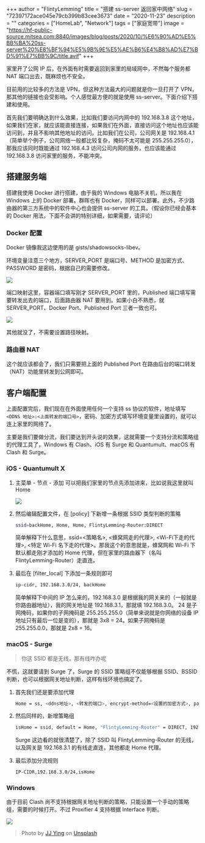 +++
author = "FlintyLemming"
title = "搭建 ss-server 返回家中网络"
slug = "72397172ace045e79cb399b83cee3673"
date = "2020-11-23"
description = ""
categories = ["HomeLab", "Network"]
tags = ["家庭宽带"]
image = "https://hf-public-source.mitsea.com:8840/images/blog/posts/2020/10/%E6%90%AD%E5%BB%BA%20ss-server%20%E8%BF%94%E5%9B%9E%E5%AE%B6%E4%B8%AD%E7%BD%91%E7%BB%9C/title.avif"
+++

家里开了公网 IP 后，在外面有时需要返回到家里的局域网中，不然每个服务都 NAT 端口出去，既麻烦也不安全。

目前用的比较多的方法是 VPN，但这种方法最大的问题就是你一旦打开了 VPN，那其他的链接也会受影响。个人感觉最方便的就是使用 ss-server。下面介绍下搭建和使用。

首先我们要明确达到什么效果，比如我们要访问内网中的 192.168.3.8 这个地址，如果我们在家，就应该能直接连接，如果我们在外面，直接访问这个地址也应该能访问到，并且不影响其他地址的访问。比如我们在公司，公司网关是 192.168.4.1（简单举个例子，公司网络一般都比较复杂，掩码不太可能是 255.255.255.0），那我应该同时既能通过 192.168.4.3 访问公司内网的服务，也应该能通过 192.168.3.8 访问家里的服务，不能冲突。

## 搭建服务端

搭建我使用 Docker 进行搭建，由于我的 Windows 电脑不关机，所以我在 Windows 上的 Docker 部署。群晖也有 Docker，同样可以部署。此外，不少路由器的第三方系统中的软件中心也会提供 ss-server 的工具。（假设你已经会基本的 Docker 用法，下面不会讲的特别详细，如果需要，请评论）

### Docker 配置

Docker 镜像我这边使用的是 gists/shadowsocks-libev。

环境变量注意三个地方，SERVER_PORT 是端口号、METHOD 是加密方式、PASSWORD 是密码，根据自己的需要修改。

![](https://hf-public-source.mitsea.com:8840/images/blog/posts/2020/10/%E6%90%AD%E5%BB%BA%20ss-server%20%E8%BF%94%E5%9B%9E%E5%AE%B6%E4%B8%AD%E7%BD%91%E7%BB%9C/1.avif)

端口映射这里，容器端口填写刚才 SERVER_PORT 里的，Published 端口填写需要转发出去的端口，后面路由器 NAT 要用到。如果小白不熟悉，就 SERVER_PORT、Docker Port、Published Port 三者一致也可。

![](https://hf-public-source.mitsea.com:8840/images/blog/posts/2020/10/%E6%90%AD%E5%BB%BA%20ss-server%20%E8%BF%94%E5%9B%9E%E5%AE%B6%E4%B8%AD%E7%BD%91%E7%BB%9C/2.avif)

其他就没了，不需要设置路径映射。

### 路由器 NAT

这个就应该都会了，我们只需要把上面的 Published Port 在路由后台的端口转发（NAT）功能里转发到公网即可。

## 客户端配置

上面配置完后，我们现在在外面使用任何一个支持 ss 协议的软件，地址填写 `<DDNS 地址>:<上面转发的端口号>`，密码、加密方式填写环境变量里设置的，就可以连上家里的网络了。

主要是我们要做分流，我们要达到开头说的效果，这就需要一个支持分流和策略组的代理工具了，Windows 有 Clash、iOS 有 Surge 和 Quantumult、macOS 有 Clash 和 Surge。

### iOS - Quantumult X

1. 主菜单 - 节点 - 添加 可以把我们家里的节点先添加进来，比如说我这里就叫 Home

    ![](https://hf-public-source.mitsea.com:8840/images/blog/posts/2020/10/%E6%90%AD%E5%BB%BA%20ss-server%20%E8%BF%94%E5%9B%9E%E5%AE%B6%E4%B8%AD%E7%BD%91%E7%BB%9C/3.avif)

2. 然后编辑配置文件，在 [policy] 下新增一条根据 SSID 类型判断的策略

    ```bash
    ssid=backHome, Home, Home, FlintyLemming-Router:DIRECT
    ```

    简单解释下什么意思，ssid=<策略名>, <蜂窝网走的代理>, <Wi-Fi下走的代理>, <特定 Wi-Fi 名下走的代理>。那我这个的意思就是，蜂窝网和 Wi-Fi 下默认都走刚才添加的 Home 代理，但在家里的路由器下（名叫 FlintyLemming-Router）走直连。

3. 最后在 [filter_local] 下添加一条规则即可

    ```bash
    ip-cidr, 192.168.3.0/24, backHome
    ```

    简单解释下中间的 IP 怎么来的，192.168.3.0 是根据我的网关来的（一般就是你路由器地址），我的网关地址是 192.168.3.1，那就填 192.168.3.0。 24 是子网掩码，如果你的子网掩码是 255.255.255.0（简单来说就是你网络的设备 IP 地址只有最后一位是变的），那就是 3x8 = 24。如果子网掩码是 255.255.0.0，那就是 2x8 = 16。

### macOS - Surge

> 你这 SSID 都是无线，那有线咋办呢

不慌，这就要请到 Surge 了，Surge 的 SSID 策略组不仅能够根据 SSID、BSSID 判断，也可以根据网关地址判断，这样有线环境也搞定了。

1. 首先我们还是要添加代理

    ```bash
    Home = ss, <ddns地址>, <转发的端口>, encrypt-method=<设置的加密方式>, password=<密码>
    ```

2. 然后同样的，新增策略组

    ```bash
    isHome = ssid, default = Home, "FlintyLemming-Router" = DIRECT, 192.168.3.1 = DIRECT
    ```

    Surge 这边看的就很清楚了，除了 SSID 叫 FlintyLemming-Router 的无线，以及网关是 192.168.3.1 的有线走直连，其他都走 Home 代理。

3. 最后添加分流规则

    ```bash
    IP-CIDR,192.168.3.0/24,isHome
    ```

### Windows

由于目前 Clash 尚不支持根据网关地址判断的策略，只能设置一个手动的策略组，需要的时候打开。不过 Proxifier 4 支持根据 Interface 判断。

![](https://hf-public-source.mitsea.com:8840/images/blog/posts/2020/10/%E6%90%AD%E5%BB%BA%20ss-server%20%E8%BF%94%E5%9B%9E%E5%AE%B6%E4%B8%AD%E7%BD%91%E7%BB%9C/4.avif)

> Photo by [JJ Ying](https://unsplash.com/@jjying?utm_source=unsplash&utm_medium=referral&utm_content=creditCopyText) on [Unsplash](https://unsplash.com/s/photos/network?utm_source=unsplash&utm_medium=referral&utm_content=creditCopyText)
